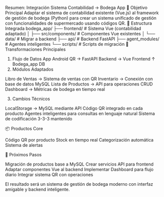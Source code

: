Resumen: Integración Sistema Contabilidad → Bodega App
🎯 Objetivo Principal
Adaptar el sistema de contabilidad existente (Vue.js) al framework de gestión de bodega (Python) para crear un sistema unificado de gestión con funcionalidades de supermercado usando códigos QR.
📁 Estructura Integrada
bodega_app/
├── frontend/                 # Sistema Vue (contabilidad adaptado)
│   ├── src/components/       # Componentes Vue existentes
│   └── data/                 # Migrar a backend
├── api/                      # Backend FastAPI
├── agent_modules/            # Agentes inteligentes
└── scripts/                  # Scripts de migración
🔄 Transformaciones Principales
1. Flujo de Datos
App Android QR → FastAPI Backend → Vue Frontend
                      ↑
               Bodega_app DB
2. Módulos Adaptados

Libro de Ventas → Sistema de ventas con QR
Inventario → Conexión con base de datos MySQL
Lista de Productos → API para operaciones CRUD
Dashboard → Métricas de bodega en tiempo real

3. Cambios Técnicos

LocalStorage → MySQL mediante API
Código QR integrado en cada producto
Agentes inteligentes para consultas en lenguaje natural
Sistema de codificación 3-3-3 mantenido

📦 Productos Core

Código QR por producto
Stock en tiempo real
Categorización automática
Sistema de alertas

🚀 Próximos Pasos

Migración de productos base a MySQL
Crear servicios API para frontend
Adaptar componentes Vue al backend
Implementar Dashboard para flujo diario
Integrar sistema QR con operaciones

El resultado será un sistema de gestión de bodega moderno con interfaz amigable y backend inteligente.